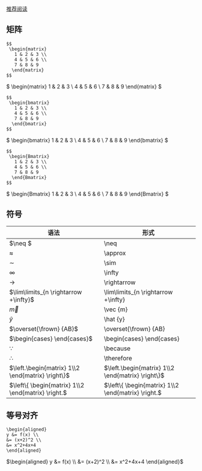 [推荐阅读](https://blog.csdn.net/garfielder007/article/details/51646604)

## 矩阵

```
$$
 \begin{matrix}
   1 & 2 & 3 \\
   4 & 5 & 6 \\
   7 & 8 & 9
  \end{matrix} 
$$
```

$ \begin{matrix}
   1 & 2 & 3 \\
   4 & 5 & 6 \\
   7 & 8 & 9
  \end{matrix} $



```
$$
 \begin{bmatrix}
   1 & 2 & 3 \\
   4 & 5 & 6 \\
   7 & 8 & 9
  \end{bmatrix} 
$$
```

$ \begin{bmatrix}
   1 & 2 & 3 \\
   4 & 5 & 6 \\
   7 & 8 & 9
  \end{bmatrix} $



```
$$
 \begin{Bmatrix}
   1 & 2 & 3 \\
   4 & 5 & 6 \\
   7 & 8 & 9
  \end{Bmatrix} 
$$
```

$ \begin{Bmatrix}
   1 & 2 & 3 \\
   4 & 5 & 6 \\
   7 & 8 & 9
  \end{Bmatrix} $



## 符号

| 语法                                               | 形式                                               |
| -------------------------------------------------- | -------------------------------------------------- |
| $\neq $                                            | \neq                                               |
| $\approx$                                          | \approx                                            |
| $\sim$                                             | \sim                                               |
| $\infty$                                           | \infty                                             |
| $\rightarrow$                                      | \rightarrow                                        |
| $\lim\limits_{n \rightarrow +\infty}$              | \lim\limits_{n \rightarrow +\infty}                |
| $\vec {m}$                                         | \vec {m}                                           |
| $\hat {y}$                                         | \hat {y}                                           |
| $\overset{\frown} {AB}$                            | \overset{\frown} {AB}                              |
| $\begin{cases} \end{cases}$                        | \begin{cases} \end{cases}                          |
| $\because$                                         | \because                                           |
| $\therefore$                                       | \therefore                                         |
| $\left.\begin{matrix} 1\\2 \end{matrix} \right\}$  | $\left.\begin{matrix} 1\\2 \end{matrix} \right\}$  |
| $\left\{ \begin{matrix} 1\\2 \end{matrix} \right.$ | $\left\{ \begin{matrix} 1\\2 \end{matrix} \right.$ |



## 等号对齐

```
\begin{aligned}
y &= f(x) \\
&= (x+2)^2 \\
&= x^2+4x+4
\end{aligned}
```

$\begin{aligned}
y &= f(x) \\
&= (x+2)^2 \\
&= x^2+4x+4
\end{aligned}$